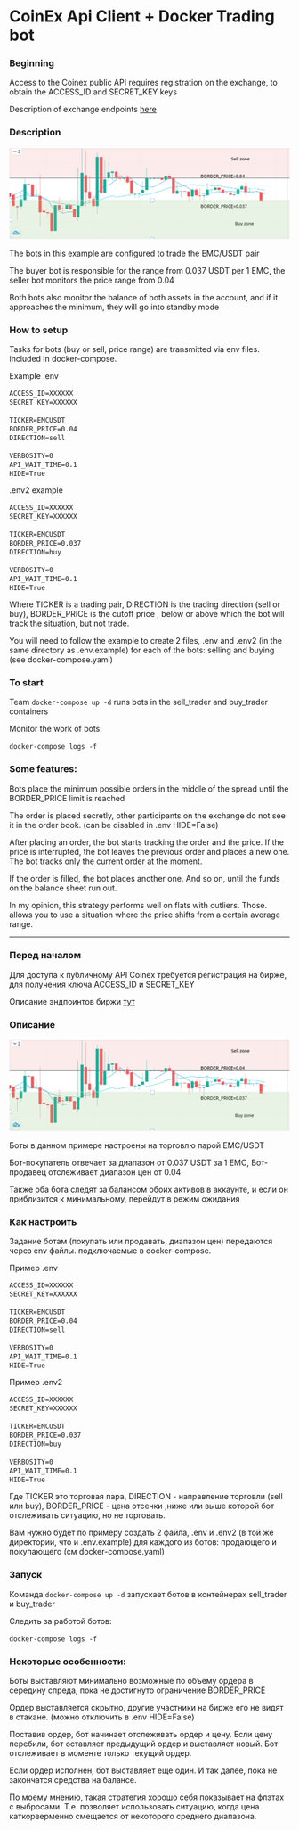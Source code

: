 # CoinEx Api Client + Docker Trading bot

### Beginning

Access to the Coinex public API requires registration on the exchange, to obtain the ACCESS_ID and SECRET_KEY keys

Description of exchange endpoints [here](https://viabtc.github.io/coinex_api_en_doc/general/)

### Description

![.](misc/trader.png)

The bots in this example are configured to trade the EMC/USDT pair

The buyer bot is responsible for the range from 0.037 USDT per 1 EMC, the seller bot monitors the price range from 0.04

Both bots also monitor the balance of both assets in the account, and if it approaches the minimum, they will go into standby mode


### How to setup
Tasks for bots (buy or sell, price range) are transmitted via env files.
included in docker-compose.

Example .env

```env.example
ACCESS_ID=XXXXXX
SECRET_KEY=XXXXXX

TICKER=EMCUSDT
BORDER_PRICE=0.04
DIRECTION=sell

VERBOSITY=0
API_WAIT_TIME=0.1
HIDE=True
```

.env2 example
```env.example
ACCESS_ID=XXXXXX
SECRET_KEY=XXXXXX

TICKER=EMCUSDT
BORDER_PRICE=0.037
DIRECTION=buy

VERBOSITY=0
API_WAIT_TIME=0.1
HIDE=True
```


Where TICKER is a trading pair, DIRECTION is the trading direction (sell or buy), BORDER_PRICE is the cutoff price
, below or above which the bot will track the situation, but not trade.

You will need to follow the example to create 2 files, .env and .env2 (in the same directory as .env.example) for each of the bots: selling and buying
(see docker-compose.yaml)

### To start

Team
`docker-compose up -d`
runs bots in the sell_trader and buy_trader containers

Monitor the work of bots:

`docker-compose logs -f`


### Some features:

Bots place the minimum possible orders in the middle of the spread until the BORDER_PRICE limit is reached

The order is placed secretly, other participants on the exchange do not see it in the order book. (can be disabled in .env HIDE=False)

After placing an order, the bot starts tracking the order and the price. If the price is interrupted, the bot leaves the previous order and places a new one.
The bot tracks only the current order at the moment.

If the order is filled, the bot places another one. And so on, until the funds on the balance sheet run out.

In my opinion, this strategy performs well on flats with outliers. Those. allows you to use
a situation where the price shifts from a certain average range.


____

### Перед началом

Для доступа к публичному API Coinex требуется регистрация на бирже, для получения ключа ACCESS_ID и SECRET_KEY

Описание эндпоинтов биржи [тут](https://viabtc.github.io/coinex_api_en_doc/general/)

### Описание

![.](misc/trader.png)

Боты в данном примере настроены на торговлю парой EMC/USDT

Бот-покупатель отвечает за диапазон от 0.037 USDT за 1 EMC, Бот-продавец отслеживает диапазон цен от 0.04 

Также оба бота следят за балансом обоих активов в аккаунте, и если он приблизится к минимальному, перейдут в режим ожидания 


### Как настроить
Задание ботам (покупать или продавать, диапазон цен) передаются через env файлы.
подключаемые в docker-compose.

Пример .env

```env.example
ACCESS_ID=XXXXXX
SECRET_KEY=XXXXXX

TICKER=EMCUSDT
BORDER_PRICE=0.04
DIRECTION=sell

VERBOSITY=0
API_WAIT_TIME=0.1
HIDE=True
```

Пример .env2
```env.example
ACCESS_ID=XXXXXX
SECRET_KEY=XXXXXX

TICKER=EMCUSDT
BORDER_PRICE=0.037
DIRECTION=buy

VERBOSITY=0
API_WAIT_TIME=0.1
HIDE=True
```


Где TICKER это торговая пара, DIRECTION - направление торговли (sell или buy), BORDER_PRICE - цена отсечки
,ниже или выше которой бот отслеживать ситуацию, но не торговать.

Вам нужно будет по примеру создать 2 файла, .env и .env2 (в той же директории, что и .env.example)  для каждого из ботов: продающего и покупающего
(см docker-compose.yaml)

### Запуск

Команда 
`docker-compose up -d`
запускает ботов в контейнерах sell_trader и buy_trader

Следить за работой ботов:

`docker-compose logs -f`


### Некоторые особенности: 

Боты выставляют минимально возможные по объему ордера в середину спреда, пока не достигнуто ограничение BORDER_PRICE

Ордер выставляется скрытно, другие участники на бирже его не видят в стакане. (можно отключить в .env HIDE=False)

Поставив ордер, бот начинает отслеживать ордер и цену. Если цену перебили, бот оставляет предыдущий ордер и выставляет новый.
Бот отслеживает в моменте только текущий ордер.

Если ордер исполнен, бот выставляет еще один. И так далее, пока не закончатся средства на балансе.

По моему мнению, такая стратегия хорошо себя показывает на флэтах с выбросами. Т.е. позволяет использовать
ситуацию, когда цена каткорверменно смещается от некоторого среднего диапазона. 






